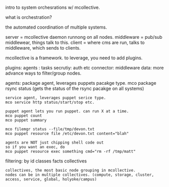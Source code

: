 intro to system orchesrations w/ mcollective. 

what is orchestration? 

the automated coordination of multiple systems.

server = mcollective daemon runnong on all nodes. 
middleware = pub/sub middlewear, things talk to this. 
client = where cms are run, talks to middleware, which sends to clients. 

mcollective is a framework. to leverage, you need to add plugins. 

plugins:
agents : tasks
secrutiy: auth etc
connector: middleware
data: more advance ways to filter/group nodes. 

agents:
	package agent, leverages puppets pacakge type. 
	mco package rsync status (gets the status of the rsync pacakge on all systems)
	
	service agent, leverages puppet serice type.
	mco service http status/start/stop etc. 

	puppet agent lets you run puppet. can run X at a time. 
	mco puppet count
	mco puppet summary

	mco filemgr status --file/tmp/devon.txt
	mco puppet resource file /etc/devon.txt content="blah"
	
	agents are NOT just chipping shell code out
	so if you want an exec, do
	mco puppet resource exec something cmd="rm -rf /tmp/matt"

			
filtering:
	by id
	classes
	facts
	collectives

	collectives, the most basic node grouping in mcollective.
	nodes can be in multiple collectives. (compute, storage, cluster, access, service, global, holyoke/campus)
		
